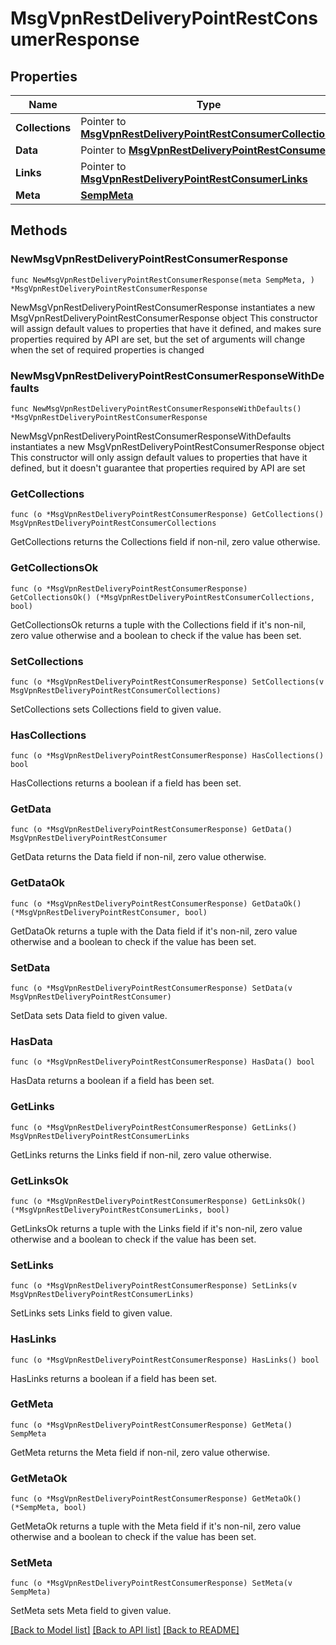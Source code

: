 # MsgVpnRestDeliveryPointRestConsumerResponse

## Properties

Name | Type | Description | Notes
------------ | ------------- | ------------- | -------------
**Collections** | Pointer to [**MsgVpnRestDeliveryPointRestConsumerCollections**](MsgVpnRestDeliveryPointRestConsumerCollections.md) |  | [optional] 
**Data** | Pointer to [**MsgVpnRestDeliveryPointRestConsumer**](MsgVpnRestDeliveryPointRestConsumer.md) |  | [optional] 
**Links** | Pointer to [**MsgVpnRestDeliveryPointRestConsumerLinks**](MsgVpnRestDeliveryPointRestConsumerLinks.md) |  | [optional] 
**Meta** | [**SempMeta**](SempMeta.md) |  | 

## Methods

### NewMsgVpnRestDeliveryPointRestConsumerResponse

`func NewMsgVpnRestDeliveryPointRestConsumerResponse(meta SempMeta, ) *MsgVpnRestDeliveryPointRestConsumerResponse`

NewMsgVpnRestDeliveryPointRestConsumerResponse instantiates a new MsgVpnRestDeliveryPointRestConsumerResponse object
This constructor will assign default values to properties that have it defined,
and makes sure properties required by API are set, but the set of arguments
will change when the set of required properties is changed

### NewMsgVpnRestDeliveryPointRestConsumerResponseWithDefaults

`func NewMsgVpnRestDeliveryPointRestConsumerResponseWithDefaults() *MsgVpnRestDeliveryPointRestConsumerResponse`

NewMsgVpnRestDeliveryPointRestConsumerResponseWithDefaults instantiates a new MsgVpnRestDeliveryPointRestConsumerResponse object
This constructor will only assign default values to properties that have it defined,
but it doesn't guarantee that properties required by API are set

### GetCollections

`func (o *MsgVpnRestDeliveryPointRestConsumerResponse) GetCollections() MsgVpnRestDeliveryPointRestConsumerCollections`

GetCollections returns the Collections field if non-nil, zero value otherwise.

### GetCollectionsOk

`func (o *MsgVpnRestDeliveryPointRestConsumerResponse) GetCollectionsOk() (*MsgVpnRestDeliveryPointRestConsumerCollections, bool)`

GetCollectionsOk returns a tuple with the Collections field if it's non-nil, zero value otherwise
and a boolean to check if the value has been set.

### SetCollections

`func (o *MsgVpnRestDeliveryPointRestConsumerResponse) SetCollections(v MsgVpnRestDeliveryPointRestConsumerCollections)`

SetCollections sets Collections field to given value.

### HasCollections

`func (o *MsgVpnRestDeliveryPointRestConsumerResponse) HasCollections() bool`

HasCollections returns a boolean if a field has been set.

### GetData

`func (o *MsgVpnRestDeliveryPointRestConsumerResponse) GetData() MsgVpnRestDeliveryPointRestConsumer`

GetData returns the Data field if non-nil, zero value otherwise.

### GetDataOk

`func (o *MsgVpnRestDeliveryPointRestConsumerResponse) GetDataOk() (*MsgVpnRestDeliveryPointRestConsumer, bool)`

GetDataOk returns a tuple with the Data field if it's non-nil, zero value otherwise
and a boolean to check if the value has been set.

### SetData

`func (o *MsgVpnRestDeliveryPointRestConsumerResponse) SetData(v MsgVpnRestDeliveryPointRestConsumer)`

SetData sets Data field to given value.

### HasData

`func (o *MsgVpnRestDeliveryPointRestConsumerResponse) HasData() bool`

HasData returns a boolean if a field has been set.

### GetLinks

`func (o *MsgVpnRestDeliveryPointRestConsumerResponse) GetLinks() MsgVpnRestDeliveryPointRestConsumerLinks`

GetLinks returns the Links field if non-nil, zero value otherwise.

### GetLinksOk

`func (o *MsgVpnRestDeliveryPointRestConsumerResponse) GetLinksOk() (*MsgVpnRestDeliveryPointRestConsumerLinks, bool)`

GetLinksOk returns a tuple with the Links field if it's non-nil, zero value otherwise
and a boolean to check if the value has been set.

### SetLinks

`func (o *MsgVpnRestDeliveryPointRestConsumerResponse) SetLinks(v MsgVpnRestDeliveryPointRestConsumerLinks)`

SetLinks sets Links field to given value.

### HasLinks

`func (o *MsgVpnRestDeliveryPointRestConsumerResponse) HasLinks() bool`

HasLinks returns a boolean if a field has been set.

### GetMeta

`func (o *MsgVpnRestDeliveryPointRestConsumerResponse) GetMeta() SempMeta`

GetMeta returns the Meta field if non-nil, zero value otherwise.

### GetMetaOk

`func (o *MsgVpnRestDeliveryPointRestConsumerResponse) GetMetaOk() (*SempMeta, bool)`

GetMetaOk returns a tuple with the Meta field if it's non-nil, zero value otherwise
and a boolean to check if the value has been set.

### SetMeta

`func (o *MsgVpnRestDeliveryPointRestConsumerResponse) SetMeta(v SempMeta)`

SetMeta sets Meta field to given value.



[[Back to Model list]](../README.md#documentation-for-models) [[Back to API list]](../README.md#documentation-for-api-endpoints) [[Back to README]](../README.md)


